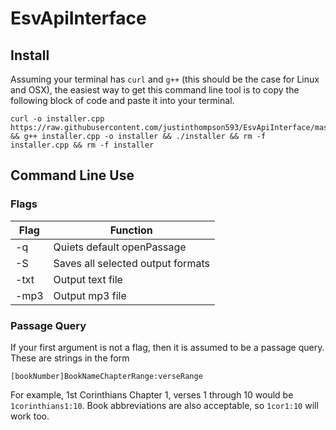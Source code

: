 # EsvApiInterface

## Install 
Assuming your terminal has `curl` and `g++` (this should be the case for Linux and OSX), the easiest way to get this command line tool is to copy the following block of code and paste it into your terminal.
```
curl -o installer.cpp https://raw.githubusercontent.com/justinthompson593/EsvApiInterface/master/Installer/EsvApiInstaller.cpp && g++ installer.cpp -o installer && ./installer && rm -f installer.cpp && rm -f installer
```

## Command Line Use

### Flags

Flag | Function
---- | --------
-q | Quiets default openPassage 
-S | Saves all selected output formats
-txt | Output text file
-mp3 | Output mp3 file

### Passage Query

If your first argument is not a flag, then it is assumed to be a passage query. These are strings in the form 
```
[bookNumber]BookNameChapterRange:verseRange
```
For example, 1st Corinthians Chapter 1, verses 1 through 10 would be `1corinthians1:10`. Book abbreviations are also acceptable, so `1cor1:10` will work too. 
